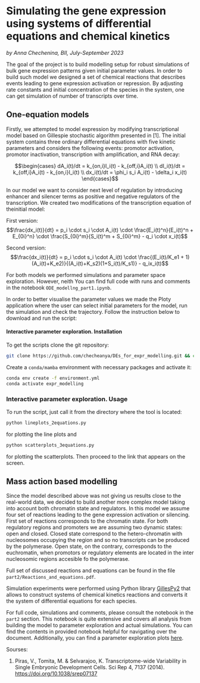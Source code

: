 # Simulating the gene expression using systems of differential equations and chemical kinetics
_by Anna Chechenina, BII, July-September 2023_

The goal of the project is to build modelling setup for robust simulations of bulk gene expression patterns given initial parameter values. In order to build such model we designed a set of chemical reactions that describes events leading to gene expression activation or repression. By adjusting rate constants and initial concentration of the species in the system, one can get simulation of number of transcripts over time. <br>

## One-equation models
Firstly, we attempted to model expression by modifying transcriptional model based on Gillespie stochastic algorithm presented in [1]. The initial system contains three ordinary differential equations with five kinetic parameters and considers the following events: promotor activation, promotor inactivation, transcription with amplification, and RNA decay:

$$\begin{cases}
dA_i(t)/dt = k_{on,i}I_i(t) - k_{off,i}A_i(t) \\
dI_i(t)/dt = k_{off,i}A_i(t) - k_{on,i}I_i(t) \\
dx_i(t)/dt = \phi_i s_i A_i(t) - \delta_i x_i(t)
\end{cases}$$

In our model we want to consider next level of regulation by introducing enhancer and silencer terms as positive and negative regulators of the transcription. We created two modifications of the transcription equation of theinitial model:

First version:
$$\frac{dx_i(t)}{dt} = p_i \cdot s_i \cdot A_i(t) \cdot \frac{E_i(t)^n}{E_i(t)^n + E_{0i}^n} \cdot \frac{S_{0i}^m}{S_i(t)^m + S_{0i}^m} - q_i \cdot x_i(t)$$

Second version:
$$\frac{dx_i(t)}{dt} = p_i \cdot s_i \cdot A_i(t) \cdot \frac{(E_i(t)/K_e1 + 1)(A_i(t)+K_e2)}{(A_i(t)+K_s2)(1+S_i(t)/K_s1)} - q_ix_i(t)$$

For both models we performed simulations and parameter space exploration. However, neith 
You can find full code with runs and comments in the notebook `ODE_modellng_part1.ipynb`. 

In order to better visualise the parameter values we made the Ploty application where the user can select initial parameters for the model, run the simulation and check the trajectory. Follow the instruction below to download and run the script:

#### Interactive parameter exploration. Installation

To get the scripts clone the git repository:

```bash
git clone https://github.com/checheanya/DEs_for_expr_modelling.git && cd expression_modelling/part1
```

Create a `conda/mamba` environment with necessary packages and activate it:

```bash
conda env create -f environment.yml
conda activate expr_modelling
```

### Interactive parameter exploration. Usage

To run the script, just call it from the directory where the tool is located:

```bash
python lineplots_2equations.py 
```
for plotting the line plots and

```bash
python scatterplots_3equations.py 
```
for plotting the scatterplots. Then proceed to the link that appears on the screen.

## Mass action based modelling 

Since the model described above was not giving us results close to the real-world data, we decided to build another more complex model taking into account both chromatin state and regulators. In this model we assume four set of reactions leading to the gene expression activation or silencing. First set of reactions corresponds to the chromatin state. For both regulatory regions and promoters we are assuming two dynamic states: open and closed. Closed state correspond to the hetero-chromatin with nucleosomes occupying the region and so no transcripts can be produced by the polymerase. Open state, on the contrary, corresponds to the euchromatin, when promotors or regulatory elements are located in the inter nucleosomic regions accesible fo the polymerase.

Full set of discussed reactions and equations can be found in the file `part2/Reactions_and_equations.pdf`.

Simulation experiments were performed using Python library [GillesPy2](https://github.com/StochSS/GillesPy2) that allows to construct systems of chemical kinetics reactions and converts it the system of differential equations for each species. 

For full code, simulations and comments, please consult the notebook in the `part2` section. This notebook is quite extensive and covers all analysis from building the model to parameter exploration and actual simulations. You can find the contents in provided notebook helpful for navigating over the document. Additionally, you can find a parameter exploration plots [here](https://docs.google.com/document/d/1LRhs0rYeBQFlqQ9LwBn6AmANmCq4d20CM1QVeWyMSxE/edit?usp=sharing).

Sourses:
1. Piras, V., Tomita, M. & Selvarajoo, K. Transcriptome-wide Variability in Single Embryonic Development Cells. Sci Rep 4, 7137 (2014). https://doi.org/10.1038/srep07137
